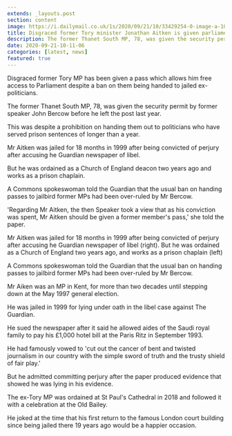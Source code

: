 ```yaml
---
extends: _layouts.post
section: content
image: https://i.dailymail.co.uk/1s/2020/09/21/10/33429254-0-image-a-10_1600679121362.jpg 
title: Disgraced former Tory minister Jonathan Aitken is given parliament pass by John Bercow 
description: The former Thanet South MP, 78, was given the security permit despite a prohibition on handing them out to politicians who have served prison sentences of longer than a year. 
date: 2020-09-21-10-11-06 
categories: [latest, news] 
featured: true 
--- 
```

Disgraced former Tory MP has been given a pass which allows him free access to Parliament despite a ban on them being handed to jailed ex-politicians.

The former Thanet South MP, 78, was given the security permit by former speaker John Bercow before he left the post last year.

This was despite a prohibition on handing them out to politicians who have served prison sentences of longer than a year.

Mr Aitken was jailed for 18 months in 1999 after being convicted of perjury after accusing he Guardian newspaper of libel. 

But he was ordained as a Church of England deacon two years ago and works as a prison chaplain.

A Commons spokeswoman told the Guardian that the usual ban on handing passes to jailbird former MPs had been over-ruled by Mr Bercow.

'Regarding Mr Aitken, the then Speaker took a view that as his conviction was spent, Mr Aitken should be given a former member's pass,' she told the paper.

Mr Aitken was jailed for 18 months in 1999 after being convicted of perjury after accusing he Guardian newspaper of libel (right). But he was ordained as a Church of England two years ago, and works as a prison chaplain (left)

A Commons spokeswoman told the Guardian that the usual ban on handing passes to jailbird former MPs had been over-ruled by Mr Bercow.

Mr Aiken was an MP in Kent, for more than two decades until stepping down at the May 1997 general election.

He was jailed in 1999 for lying under oath in the libel case against The Guardian.

He sued the newspaper after it said he allowed aides of the Saudi royal family to pay his £1,000 hotel bill at the Paris Ritz in September 1993.

He had famously vowed to 'cut out the cancer of bent and twisted journalism in our country with the simple sword of truth and the trusty shield of fair play.'

But he admitted committing perjury after the paper produced evidence that showed he was lying in his evidence.

The ex-Tory MP was ordained at St Paul's Cathedral in 2018 and followed it with a celebration at the Old Bailey.

He joked at the time that his first return to the famous London court building since being jailed there 19 years ago would be a happier occasion.

